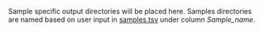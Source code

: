 Sample specific output directories will be placed here. Samples directories are named based on user 
input in [samples.tsv](../config/samples.tsv) under column *Sample_name*.